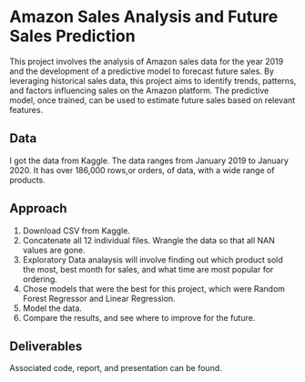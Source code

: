 
# Amazon Sales Analysis and Future Sales Prediction

This project involves the analysis of Amazon sales data for the year 2019 and the development of a predictive model to forecast future sales. 
By leveraging historical sales data, this project aims to identify trends, patterns, and factors influencing sales on the Amazon platform. 
The predictive model, once trained, can be used to estimate future sales based on relevant features.



## Data
I got the data from Kaggle. The data ranges from January 2019 to January 2020. It has over 186,000 rows,or orders, of data, with a wide range of products.
## Approach
1. Download CSV from Kaggle. 
2. Concatenate all 12 individual files. Wrangle the data so that all NAN values are gone.
3. Exploratory Data analaysis will involve finding out which product sold the most, best month for sales, and what time are most popular for ordering. 
4. Chose models that were the best for this project, which were Random Forest Regressor and Linear Regression.  
5. Model the data. 
6. Compare the results, and see where to improve for the future.

## Deliverables
Associated code, report, and presentation can be found.
